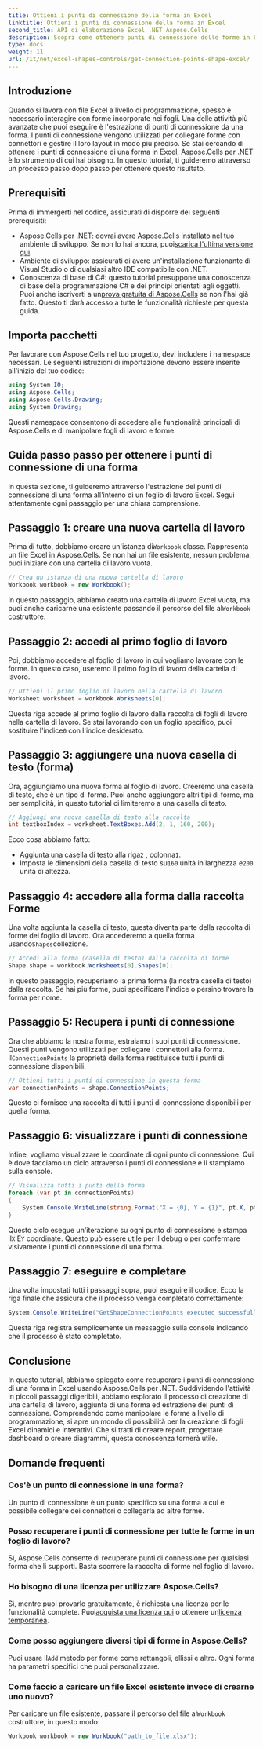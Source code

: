 ```yaml
---
title: Ottieni i punti di connessione della forma in Excel
linktitle: Ottieni i punti di connessione della forma in Excel
second_title: API di elaborazione Excel .NET Aspose.Cells
description: Scopri come ottenere punti di connessione delle forme in Excel con Aspose.Cells per .NET. Segui la nostra guida passo passo per estrarre e visualizzare facilmente i punti delle forme a livello di programmazione.
type: docs
weight: 11
url: /it/net/excel-shapes-controls/get-connection-points-shape-excel/
---
```

## Introduzione
Quando si lavora con file Excel a livello di programmazione, spesso è necessario interagire con forme incorporate nei fogli. Una delle attività più avanzate che puoi eseguire è l'estrazione di punti di connessione da una forma. I punti di connessione vengono utilizzati per collegare forme con connettori e gestire il loro layout in modo più preciso. Se stai cercando di ottenere i punti di connessione di una forma in Excel, Aspose.Cells per .NET è lo strumento di cui hai bisogno. In questo tutorial, ti guideremo attraverso un processo passo dopo passo per ottenere questo risultato.
## Prerequisiti
Prima di immergerti nel codice, assicurati di disporre dei seguenti prerequisiti:
- Aspose.Cells per .NET: dovrai avere Aspose.Cells installato nel tuo ambiente di sviluppo. Se non lo hai ancora, puoi[scarica l'ultima versione qui](https://releases.aspose.com/cells/net/).
- Ambiente di sviluppo: assicurati di avere un'installazione funzionante di Visual Studio o di qualsiasi altro IDE compatibile con .NET.
- Conoscenza di base di C#: questo tutorial presuppone una conoscenza di base della programmazione C# e dei principi orientati agli oggetti.
 Puoi anche iscriverti a un[prova gratuita di Aspose.Cells](https://releases.aspose.com/) se non l'hai già fatto. Questo ti darà accesso a tutte le funzionalità richieste per questa guida.

## Importa pacchetti
Per lavorare con Aspose.Cells nel tuo progetto, devi includere i namespace necessari. Le seguenti istruzioni di importazione devono essere inserite all'inizio del tuo codice:
```csharp
using System.IO;
using Aspose.Cells;
using Aspose.Cells.Drawing;
using System.Drawing;
```
Questi namespace consentono di accedere alle funzionalità principali di Aspose.Cells e di manipolare fogli di lavoro e forme.

## Guida passo passo per ottenere i punti di connessione di una forma
In questa sezione, ti guideremo attraverso l'estrazione dei punti di connessione di una forma all'interno di un foglio di lavoro Excel. Segui attentamente ogni passaggio per una chiara comprensione.
## Passaggio 1: creare una nuova cartella di lavoro
 Prima di tutto, dobbiamo creare un'istanza di`Workbook` classe. Rappresenta un file Excel in Aspose.Cells. Se non hai un file esistente, nessun problema: puoi iniziare con una cartella di lavoro vuota.
```csharp
// Crea un'istanza di una nuova cartella di lavoro
Workbook workbook = new Workbook();
```
 In questo passaggio, abbiamo creato una cartella di lavoro Excel vuota, ma puoi anche caricarne una esistente passando il percorso del file al`Workbook` costruttore.
## Passaggio 2: accedi al primo foglio di lavoro
Poi, dobbiamo accedere al foglio di lavoro in cui vogliamo lavorare con le forme. In questo caso, useremo il primo foglio di lavoro della cartella di lavoro.
```csharp
// Ottieni il primo foglio di lavoro nella cartella di lavoro
Worksheet worksheet = workbook.Worksheets[0];
```
 Questa riga accede al primo foglio di lavoro dalla raccolta di fogli di lavoro nella cartella di lavoro. Se stai lavorando con un foglio specifico, puoi sostituire l'indice`0` con l'indice desiderato.
## Passaggio 3: aggiungere una nuova casella di testo (forma)
Ora, aggiungiamo una nuova forma al foglio di lavoro. Creeremo una casella di testo, che è un tipo di forma. Puoi anche aggiungere altri tipi di forme, ma per semplicità, in questo tutorial ci limiteremo a una casella di testo.
```csharp
// Aggiungi una nuova casella di testo alla raccolta
int textboxIndex = worksheet.TextBoxes.Add(2, 1, 160, 200);
```
Ecco cosa abbiamo fatto:
-  Aggiunta una casella di testo alla riga`2` , colonna`1`.
-  Imposta le dimensioni della casella di testo su`160` unità in larghezza e`200` unità di altezza.
## Passaggio 4: accedere alla forma dalla raccolta Forme
 Una volta aggiunta la casella di testo, questa diventa parte della raccolta di forme del foglio di lavoro. Ora accederemo a quella forma usando`Shapes`collezione.
```csharp
// Accedi alla forma (casella di testo) dalla raccolta di forme
Shape shape = workbook.Worksheets[0].Shapes[0];
```
In questo passaggio, recuperiamo la prima forma (la nostra casella di testo) dalla raccolta. Se hai più forme, puoi specificare l'indice o persino trovare la forma per nome.
## Passaggio 5: Recupera i punti di connessione
Ora che abbiamo la nostra forma, estraiamo i suoi punti di connessione. Questi punti vengono utilizzati per collegare i connettori alla forma. Il`ConnectionPoints` la proprietà della forma restituisce tutti i punti di connessione disponibili.
```csharp
// Ottieni tutti i punti di connessione in questa forma
var connectionPoints = shape.ConnectionPoints;
```
Questo ci fornisce una raccolta di tutti i punti di connessione disponibili per quella forma.
## Passaggio 6: visualizzare i punti di connessione
Infine, vogliamo visualizzare le coordinate di ogni punto di connessione. Qui è dove facciamo un ciclo attraverso i punti di connessione e li stampiamo sulla console.
```csharp
// Visualizza tutti i punti della forma
foreach (var pt in connectionPoints)
{
    System.Console.WriteLine(string.Format("X = {0}, Y = {1}", pt.X, pt.Y));
}
```
 Questo ciclo esegue un'iterazione su ogni punto di connessione e stampa il`X` E`Y` coordinate. Questo può essere utile per il debug o per confermare visivamente i punti di connessione di una forma.
## Passaggio 7: eseguire e completare
Una volta impostati tutti i passaggi sopra, puoi eseguire il codice. Ecco la riga finale che assicura che il processo venga completato correttamente:
```csharp
System.Console.WriteLine("GetShapeConnectionPoints executed successfully.");
```
Questa riga registra semplicemente un messaggio sulla console indicando che il processo è stato completato.

## Conclusione
In questo tutorial, abbiamo spiegato come recuperare i punti di connessione di una forma in Excel usando Aspose.Cells per .NET. Suddividendo l'attività in piccoli passaggi digeribili, abbiamo esplorato il processo di creazione di una cartella di lavoro, aggiunta di una forma ed estrazione dei punti di connessione.
Comprendendo come manipolare le forme a livello di programmazione, si apre un mondo di possibilità per la creazione di fogli Excel dinamici e interattivi. Che si tratti di creare report, progettare dashboard o creare diagrammi, questa conoscenza tornerà utile.
## Domande frequenti
### Cos'è un punto di connessione in una forma?
Un punto di connessione è un punto specifico su una forma a cui è possibile collegare dei connettori o collegarla ad altre forme.
### Posso recuperare i punti di connessione per tutte le forme in un foglio di lavoro?
Sì, Aspose.Cells consente di recuperare punti di connessione per qualsiasi forma che li supporti. Basta scorrere la raccolta di forme nel foglio di lavoro.
### Ho bisogno di una licenza per utilizzare Aspose.Cells?
Sì, mentre puoi provarlo gratuitamente, è richiesta una licenza per le funzionalità complete. Puoi[acquista una licenza qui](https://purchase.aspose.com/buy) o ottenere un[licenza temporanea](https://purchase.aspose.com/temporary-license/).
### Come posso aggiungere diversi tipi di forme in Aspose.Cells?
 Puoi usare il`Add` metodo per forme come rettangoli, ellissi e altro. Ogni forma ha parametri specifici che puoi personalizzare.
### Come faccio a caricare un file Excel esistente invece di crearne uno nuovo?
 Per caricare un file esistente, passare il percorso del file al`Workbook` costruttore, in questo modo:  
```csharp
Workbook workbook = new Workbook("path_to_file.xlsx");
```